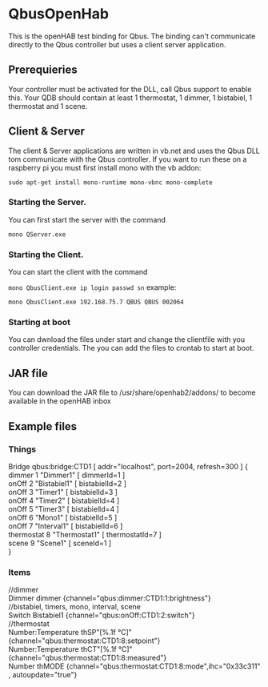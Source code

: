 # QbusOpenHab
 This is the openHAB test binding for Qbus.
 The binding can't communicate directly to the Qbus controller but uses a client server application.
 
 ## Prerequieries
 Your controller must be activated for the DLL, call Qbus support to enable this.
 Your QDB should contain at least 1 thermostat, 1 dimmer, 1 bistabiel, 1 thermostat and 1 scene.
 
 ## Client & Server
 The client & Server applications are written in vb.net and uses the Qbus DLL tom communicate with the Qbus controller.
 If you want to run these on a raspberry pi you must first install mono with the vb addon:
 
 `sudo apt-get install mono-runtime mono-vbnc mono-complete`
 
 ### Starting the Server.
 You can first start the server with the command
 
 `mono QServer.exe`
 
 ### Starting the Client.
 You can start the client with the command
 
 `mono QbusClient.exe ip login passwd sn`
 example:
 
 `mono QbusClient.exe 192.168.75.7 QBUS QBUS 002064`
 
 ### Starting at boot
 You can dwnload the files under start and change the clientfile with you controller credentials.
 The you can add the files to crontab to start at boot.
 
 ## JAR file
 You can download the JAR file to /usr/share/openhab2/addons/ to become available in the openHAB inbox
 
 ## Example files
 ### Things
 Bridge qbus:bridge:CTD1 [ addr="localhost", port=2004, refresh=300 ] {<br>
 dimmer      1       "Dimmer1"             [ dimmerId=1 ]<br>
 onOff       2       "Bistabiel1"          [ bistabielId=2 ]<br>
 onOff       3       "Timer1"              [ bistabielId=3 ]<br>
 onOff       4       "Timer2"              [ bistabielId=4 ]<br>
 onOff       5       "Timer3"              [ bistabielId=4 ]<br>
 onOff       6       "Mono1"               [ bistabielId=5 ]<br>
 onOff       7       "Interval1"           [ bistabielId=6 ]<br>
 thermostat  8       "Thermostat1"         [ thermostatId=7 ]<br>
 scene       9       "Scene1"              [ sceneId=1 ]<br>
 }<br>
 
 ### Items
 //dimmer<br>
 Dimmer              dimmer             {channel="qbus:dimmer:CTD1:1:brightness"} <br>
 //bistabiel, timers, mono, interval, scene <br>
 Switch              Bistabiel1         {channel="qbus:onOff:CTD1:2:switch"}<br>
 //thermostat<br>
 Number:Temperature  thSP"[%.1f °C]"    {channel="qbus:thermostat:CTD1:8:setpoint"}<br>
 Number:Temperature	 thCT"[%.1f °C]"    {channel="qbus:thermostat:CTD1:8:measured"}<br>
 Number              thMODE             {channel="qbus:thermostat:CTD1:8:mode",ihc="0x33c311" , autoupdate="true"}<br>
